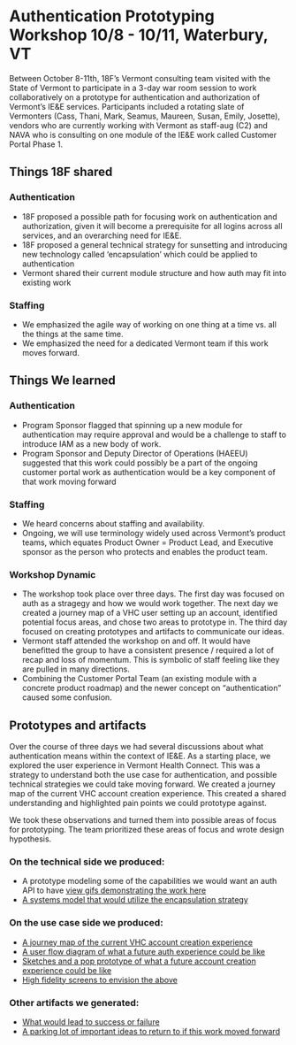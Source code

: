 # Authentication Prototyping Workshop 10/8 - 10/11, Waterbury, VT

Between October 8-11th, 18F’s Vermont consulting team visited with the State of Vermont to participate in a 3-day war room session to work collaboratively on a prototype for authentication and authorization of Vermont’s IE&E services. Participants included a rotating slate of Vermonters (Cass, Thani, Mark, Seamus, Maureen, Susan, Emily, Josette), vendors who are currently working with Vermont as staff-aug (C2) and NAVA who is consulting on one module of the IE&E work called Customer Portal Phase 1. 

## Things 18F shared
### Authentication
- 18F proposed a possible path for focusing work on authentication and authorization, given it will become a prerequisite for all logins across all services, and an overarching need for IE&E. 
- 18F proposed a general technical strategy for sunsetting and introducing new technology called ‘encapsulation’ which could be applied to authentication
- Vermont shared their current module structure and how auth may fit into existing work

### Staffing
- We emphasized the agile way of working on one thing at a time vs. all the things at the same time.
- We emphasized the need for a dedicated Vermont team if this work moves forward. 

## Things We learned
### Authentication
- Program Sponsor flagged that spinning up a new module for authentication may require approval and would be a challenge to staff to introduce IAM as a new body of work. 
- Program Sponsor and Deputy Director of Operations (HAEEU) suggested that this work could possibly be a part of the ongoing customer portal work as authentication would be a key component of that work moving forward

### Staffing
- We heard concerns about staffing and availability. 
- Ongoing, we will use terminology widely used across Vermont’s product teams, which equates Product Owner = Product Lead, and Executive sponsor as the person who protects and enables the product team. 

### Workshop Dynamic
- The workshop took place over three days. The first day was focused on auth as a stragegy and how we would work together. The next day we created a journey map of a VHC user setting up an account, identified potential focus areas, and chose two areas to prototype in. The third day focused on creating prototypes and artifacts to communicate our ideas. 
- Vermont staff attended the workshop on and off. It would have benefitted the group to have a consistent presence / required a lot of recap and loss of momentum. This is symbolic of staff feeling like they are pulled in many directions. 
- Combining the Customer Portal Team (an existing module with a concrete product roadmap) and the newer concept on “authentication” caused some confusion.


## Prototypes and artifacts
Over the course of three days we had several discussions about what authentication means within the context of IE&E. As a starting place, we explored the user experience in Vermont Health Connect. This was a strategy to understand both the use case for authentication, and possible technical strategies we could take moving forward. We created a journey map of the current VHC account creation experience. This created a shared understanding and highlighted pain points we could prototype against. 

We took these observations and turned them into possible areas of focus for prototyping. The team prioritized these areas of focus and wrote design hypothesis. 

### On the technical side we produced:
- A prototype modeling some of the capabilities we would want an auth API to have [view gifs demonstrating the work here](https://github.com/VermontAHS/Authentication-Workshop/blob/master/auth_prototype_gifs.zip)
- [A systems model that would utilize the encapsulation strategy](https://github.com/VermontAHS/Authentication-Workshop/blob/master/AuthAPIDiagram.PNG)

### On the use case side we produced: 
- [A journey map of the current VHC account creation experience](https://app.mural.co/t/nava4113/m/nava4113/1539180761392/1d76b180583ab580b2ccd49acce205bc2fb48ee5)
- [A user flow diagram of what a future auth experience could be like](https://github.com/VermontAHS/Authentication-Workshop/blob/master/Create%20Account%20and%20Auth%20Steps.pdf)
- [Sketches and a pop prototype of what a future account creation experience could be like](https://invis.io/SXOIFAQBHNW) 
- [High fidelity screens to envision the above](https://github.com/VermontAHS/Authentication-Workshop/blob/master/VT_Auth_Mockups.zip)

### Other artifacts we generated: 
- [What would lead to success or failure](https://app.mural.co/t/gsa6/m/gsa6/1539872979181/ff3ebae672b613dfd21a767551412368b034cf6d) 
- [A parking lot of important ideas to return to if this work moved forward](https://app.mural.co/t/gsa6/m/gsa6/1539872979181/ff3ebae672b613dfd21a767551412368b034cf6d)

